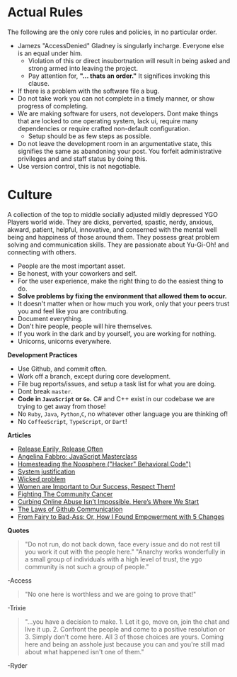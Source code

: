 Actual Rules
============

The following are the only core rules and policies, in no particular order.

- Jamezs "AccessDenied" Gladney is singularly incharge. Everyone else is an equal under him.
    - Violation of this or direct insubortnation will result in being asked and strong armed into leaving the project.
    - Pay attention for, **"... thats an order."** It significes invoking this clause.
- If there is a problem with the software file a bug.
- Do not take work you can not complete in a timely manner, or show progress of completing.
- We are making software for users, not developers. Dont make things that are locked to one operating system, lack ui, require many dependencies or require crafted non-default configuration.
    - Setup should be as few steps as possible.
- Do not leave the development room in an argumentative state, this signifies the same as abandoning your post. You forfeit administrative privileges and and staff status by doing this.
- Use version control, this is not negotiable.


Culture
=======

A collection of the top to middle socially adjusted mildly depressed YGO Players world wide. They are dicks, perverted, spastic, nerdy, anxious, akward, patient, helpful, innovative, and conserned with the mental well being and happiness of those around them. They possess great problem solving and communication skills. They are passionate about Yu-Gi-Oh! and connecting with others.

- People are the most important asset.
- Be honest, with your coworkers and self.
- For the user experience, make the right thing to do the easiest thing to do.
- **Solve problems by fixing the environment that allowed them to occur.**
- It doesn't matter when or how much you work, only that your peers trust you and feel like you are contributing.
- Document everything.
- Don't hire people, people will hire themselves.
- If you work in the dark and by yourself, you are working for nothing.
- Unicorns, unicorns everywhere.


**Development Practices**
- Use Github, and commit often.
- Work off a branch, except during core development.
- File bug reports/issues, and setup a task list for what you are doing.
- Dont break `master`.
- **Code in `JavaScript` or `Go`.** C# and C++ exist in our codebase we are trying to get away from those!
- No `Ruby`, `Java`, `Python`,`C`, no whatever other language you are thinking of!
- No `CoffeeScript`, `TypeScript`, or `Dart`!


**Articles**
* [Release Earily, Release Often](http://www.catb.org/~esr/writings/cathedral-bazaar/cathedral-bazaar/ar01s04.html)
* [Angelina Fabbro: JavaScript Masterclass](https://www.youtube.com/watch?v=v0TFmdO4ZP0)
* [Homesteading the Noosphere ("Hacker" Behavioral Code")](http://firstmonday.org/ojs/index.php/fm/rt/printerFriendly/1474/1389)
* [System justification](http://en.m.wikipedia.org/wiki/System_justification)
* [Wicked problem](http://en.wikipedia.org/wiki/Wicked_problem)
* [Women are Important to Our Success, Respect Them!](http://reviews.financesonline.com/most-popular-social-media-sites-review/)
* [Fighting The Community Cancer](https://modelviewculture.com/pieces/leaving-toxic-open-source-communities)
* [Curbing Online Abuse Isn’t Impossible. Here’s Where We Start](http://www.wired.com/2014/05/fighting-online-harassment/)
* [The Laws of Github Communication](http://ben.balter.com/2014/11/06/rules-of-communicating-at-github/)
* [From Fairy to Bad-Ass: Or, How I Found Empowerment with 5 Changes](https://medium.com/@lindsaykohler/from-fairy-to-bad-ass-or-how-i-found-empowerment-with-5-changes-bcddab4c11c7)

**Quotes**
> "Do not run, do not back down, face every issue and do not rest till you work it out with the people here."
> "Anarchy works wonderfully in a small group of individuals with a high level of trust, the ygo community is not such a group of people."

-Access


> "No one here is worthless and we are going to prove that!"

-Trixie


> "...you have a decision to make. 1. Let it go, move on, join the chat and live it up. 2. Confront the people and come to a positive resolution or 3. Simply don't come here. All 3 of those choices are yours. Coming here and being an asshole just because you can and you're still mad about what happened isn't one of them."

-Ryder


